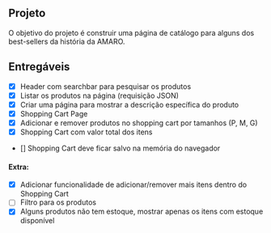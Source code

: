## Projeto

O objetivo do projeto é construir uma página de catálogo para alguns dos best-sellers da história da AMARO.

## Entregáveis

- [x] Header com searchbar para pesquisar os produtos
- [x] Listar os produtos na página (requisição JSON)
- [x] Criar uma página para mostrar a descrição específica do produto
- [x] Shopping Cart Page
- [x] Adicionar e remover produtos no shopping cart por tamanhos (P, M, G)
- [x] Shopping Cart com valor total dos itens
- [] Shopping Cart deve ficar salvo na memória do navegador

#### Extra:

- [x] Adicionar funcionalidade de adicionar/remover mais itens dentro do Shopping Cart
- [ ] Filtro para os produtos
- [x] Alguns produtos não tem estoque, mostrar apenas os itens com estoque disponível
